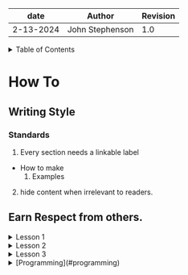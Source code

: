 | date | Author | Revision |
| ------- |--------------- |------- |
| 2-13-2024 | John Stephenson | 1.0 |  
  
<details>  
<summary>Table of Contents</summary>  

[How To](#how_to)  
[Writing Style](#writing_style)  
[Standards](#standards)  
[Earn Respect from Others](#earn_respect_from_others)    
</details>   

# How To  

## Writing Style  
### Standards  

1. Every section needs a linkable label 
  * How to make  
    1. Examples   
2. hide content when irrelevant to readers.


## Earn Respect from others.  


<details>
<summary>Lesson 1</summary>

when you see someone looking at their mobile phone, don't interrupt.  
Say something along the lines of: "Excuse me, I hate to change your thought pattern.  I'd like to talk with you when you're free or not as busy.
</details>

<details>  
<summary>Lesson 2</summary>
  
offer to assist any way you can.  Even if it means you send the individual to someone more knowledgeable than you.
</details>  

<details> 
<summary>Lesson 3</summary>
Don't lie.  Not even a little lie.  

you don't know what the other person(s) knows.  

You may get exposed in your own deception.  
</details>  



<details>

<summary>[Programming](#programming)</summary>  

[Next.js CSS Variables](https://github.com/John-Stephenson-STL/nextjs-seo-navbar-css-variables-starter)  

[Next.js DarkMode](https://github.com/John-Stephenson-STL/nextjs-darkmode-toggle-css-variables-seo)  

[React Hooks](https://github.com/John-Stephenson-STL/React-todo-with-hooks)  

[React.js CSS Variable Dark Mode Toggle](https://github.com/John-Stephenson-STL/reactjs-darkmode-toggle-css-variables-seo-starter)  

</details>
